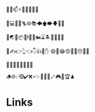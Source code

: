 🌱💞️📫⚡🚀🔧🚫🏪🏥

🔗💻📝🔩🪜⚙📚🡄🡅🡆🡇🚜📰

🛫🌏🎒📦🎯❗🏹🚚🏍⌛🏝🍕🛑🔌➰

👋✍👉👆👈👇👍👊✋
😄🤯😂😍🤩🥰😯🤣🤔

🧑‍🚀🧞🧑‍💻🤷‍♀️👀

🪵🌐✅❎✔️❌⭐✨🎨🧩🧬🪄🎮🔔🏆♟

# Links





